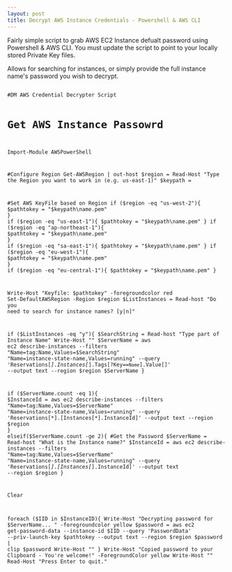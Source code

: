 ```yaml
---
layout: post
title: Decrypt AWS Instance Credentials - Powershell & AWS CLI
---
```


Fairly simple script to grab AWS EC2 Instance defualt password using Powershell & AWS CLI. You must update the script to point to your locally stored Private Key files. 

Allows for searching for instances, or simply provide the full instance name's password you wish to decrypt.

<code>
#DM AWS Credential Decrypter Script

# Get AWS Instance Passowrd
Import-Module AWSPowerShell

#Configure Region
Get-AWSRegion | out-host
$region = Read-Host "Type the Region you want to work in (e.g. us-east-1)"
$keypath = <PATH TO KEYS HERE>

#Set AWS KeyFile based on Region
if ($region -eq "us-west-2"){
    $pathtokey = "$keypath\name.pem"
}
if ($region -eq "us-east-1"){
    $pathtokey = "$keypath\name.pem"
}
if ($region -eq "ap-northeast-1"){
    $pathtokey = "$keypath\name.pem"
}
if ($region -eq "sa-east-1"){
    $pathtokey = "$keypath\name.pem"
}
if ($region -eq "eu-west-1"){
    $pathtokey = "$keypath\name.pem"
}
if ($region -eq "eu-central-1"){
    $pathtokey = "$keypath\name.pem"
}

Write-Host "Keyfile: $pathtokey" -foregroundcolor red
Set-DefaultAWSRegion -Region $region
$ListInstances = Read-host "Do you need to search for instance names? [y|n]"

if ($ListInstances -eq "y"){
    $SearchString = Read-host "Type part of Instance Name"
    Write-Host ""
    $ServerName = aws ec2 describe-instances --filters "Name=tag:Name,Values=$SearchString" "Name=instance-state-name,Values=running" --query 'Reservations[*].Instances[*].Tags[?Key==`Name`].Value[]' --output text --region $region
    $ServerName
}

if ($ServerName.count -eq 1){
$InstanceId = aws ec2 describe-instances --filters "Name=tag:Name,Values=$ServerName" "Name=instance-state-name,Values=running" --query 'Reservations[*].[Instances[*].InstanceId]' --output text --region $region
}
elseif($ServerName.count -ge 2){
#Get the Password
$ServerName = Read-host "What is the Instance name?"
$InstanceId = aws ec2 describe-instances --filters "Name=tag:Name,Values=$ServerName" "Name=instance-state-name,Values=running" --query 'Reservations[*].[Instances[*].InstanceId]' --output text --region $region
}

Clear

foreach ($IID in $InstanceID){
Write-Host "Decrypting password for $ServerName... " -foregroundcolor yellow
$password = aws ec2 get-password-data --instance-id $IID --query 'PasswordData' --priv-launch-key $pathtokey --output text --region $region
$password | clip
$password
Write-Host ""
}
Write-Host "Copied password to your Clipboard - You're welcome!" -ForegroundColor yellow
Write-Host ""
Read-Host "Press Enter to quit."
</code>